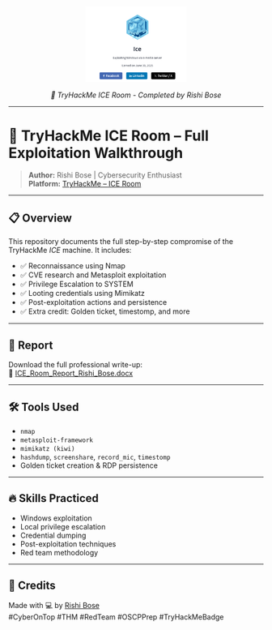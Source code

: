 <p align="center">
  <img src="./Ice.png" alt="TryHackMe ICE Room Badge" width="200"/>
</p>

<p align="center"><i>🏅 TryHackMe ICE Room - Completed by Rishi Bose</i></p>

---

# 🧊 TryHackMe ICE Room – Full Exploitation Walkthrough

> **Author:** Rishi Bose | Cybersecurity Enthusiast  
> **Platform:** [TryHackMe – ICE Room](https://tryhackme.com/room/ice)

---

## 📋 Overview

This repository documents the full step-by-step compromise of the TryHackMe *ICE* machine. It includes:

- ✅ Reconnaissance using Nmap  
- ✅ CVE research and Metasploit exploitation  
- ✅ Privilege Escalation to SYSTEM  
- ✅ Looting credentials using Mimikatz  
- ✅ Post-exploitation actions and persistence  
- ✅ Extra credit: Golden ticket, timestomp, and more

---

## 📄 Report

Download the full professional write-up:  
📄 [ICE_Room_Report_Rishi_Bose.docx](./ICE_Room_Rishi_Bose.pdf)

---

## 🛠️ Tools Used

- `nmap`
- `metasploit-framework`
- `mimikatz (kiwi)`
- `hashdump`, `screenshare`, `record_mic`, `timestomp`
- Golden ticket creation & RDP persistence

---

## 🔥 Skills Practiced

- Windows exploitation  
- Local privilege escalation  
- Credential dumping  
- Post-exploitation techniques  
- Red team methodology

---

## 🧠 Credits

Made with 💻 by [Rishi Bose](https://www.linkedin.com/in/rishibose08)  
#CyberOnTop #THM #RedTeam #OSCPPrep #TryHackMeBadge

